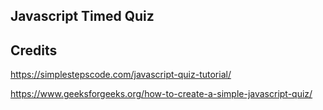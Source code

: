 ## Javascript Timed Quiz

## Credits
https://simplestepscode.com/javascript-quiz-tutorial/

https://www.geeksforgeeks.org/how-to-create-a-simple-javascript-quiz/